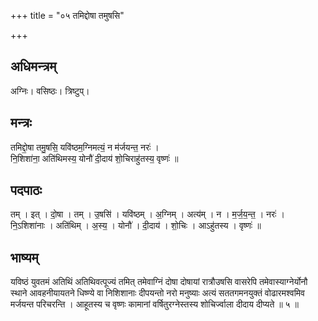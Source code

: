 +++
title = "०५ तमिद्दोषा तमुषसि"

+++
## अधिमन्त्रम्
अग्निः। वसिष्ठः। त्रिष्टुप्।

## मन्त्रः
तमिद्दो॒षा तमु॒षसि॒ यवि॑ष्ठम॒ग्निमत्यं॒ न म॑र्जयन्त॒ नरः॑ ।  
नि॒शिशा॑ना॒ अति॑थिमस्य॒ योनौ॑ दी॒दाय॑ शो॒चिराहु॑तस्य॒ वृष्णः॑ ॥

## पदपाठः
तम् । इत् । दो॒षा । तम् । उ॒षसि॑ । यवि॑ष्ठम् । अ॒ग्निम् । अत्य॑म् । न । म॒र्ज॒य॒न्त॒ । नरः॑ ।  
नि॒ऽशिशा॑नाः । अति॑थिम् । अ॒स्य॒ । योनौ॑ । दी॒दाय॑ । शो॒चिः । आऽहु॑तस्य । वृष्णः॑ ॥

## भाष्यम्
यविष्ठं युवतमं अतिथिं अतिथिवत्पूज्यं तमित् तमेवाग्निं दोषा दोषायां रात्रौउषसि वासरेपि तमेवास्याग्नेर्योनौ स्थाने आवहनीयायतने धिष्ण्ये वा निशिशानाः दीपयन्तो नरो मनुष्याः अत्यं सततगमनयुक्तं वोढारमश्वमिव मर्जयन्त परिचरन्ति । आहूतस्य च वृष्णः कामानां वर्षितुरग्नेस्तस्य शोचिर्ज्वाला दीदाय दीप्यते ॥ ५ ॥